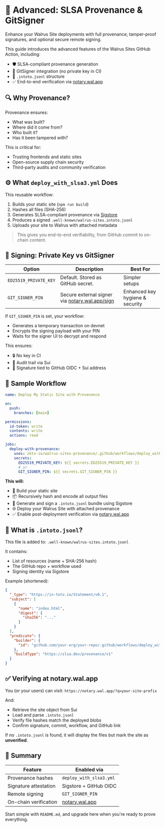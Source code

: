 # 🧱 Advanced: SLSA Provenance & GitSigner

Enhance your Walrus Site deployments with full provenance, tamper-proof signatures, and optional secure remote signing.

This guide introduces the advanced features of the Walrus Sites GitHub Action, including:

- 🛡 SLSA-compliant provenance generation
- 🔐 GitSigner integration (no private key in CI)
- 📄 `.intoto.jsonl` structure
- ✅ End-to-end verification via [notary.wal.app](https://notary.wal.app)

## 🔍 Why Provenance?

Provenance ensures:

- What was built?
- Where did it come from?
- Who built it?
- Has it been tampered with?

This is critical for:

- Trusting frontends and static sites
- Open-source supply chain security
- Third-party audits and community verification

## ⚙️ What `deploy_with_slsa3.yml` Does

This reusable workflow:

1. Builds your static site (`npm run build`)
2. Hashes all files (SHA-256)
3. Generates SLSA-compliant provenance via [Sigstore](https://www.sigstore.dev/)
4. Produces a signed `.well-known/walrus-sites.intoto.jsonl`
5. Uploads your site to Walrus with attached metadata

> This gives you end-to-end verifiability, from GitHub commit to on-chain content.

## 🔐 Signing: Private Key vs GitSigner

| Option                | Description                                                                   | Best For                        |
| --------------------- | ----------------------------------------------------------------------------- | ------------------------------- |
| `ED25519_PRIVATE_KEY` | Default. Stored as GitHub secret.                                             | Simpler setups                  |
| `GIT_SIGNER_PIN`      | Secure external signer via [notary.wal.app/sign](https://notary.wal.app/sign) | Enhanced key hygiene & security |

If `GIT_SIGNER_PIN` is set, your workflow:

- Generates a temporary transaction on devnet
- Encrypts the signing payload with your PIN
- Waits for the signer UI to decrypt and respond

This ensures:

- 🔒 No key in CI
- 📎 Audit trail via Sui
- 🧾 Signature tied to GitHub OIDC + Sui address

## 🚀 Sample Workflow

```yaml
name: Deploy My Static Site with Provenance

on:
  push:
    branches: [main]

permissions:
  id-token: write
  contents: write
  actions: read

jobs:
  deploy-with-provenance:
    uses: zktx-io/walrus-sites-provenance/.github/workflows/deploy_with_slsa3.yml@v0.2.4
    secrets:
      ED25519_PRIVATE_KEY: ${{ secrets.ED25519_PRIVATE_KEY }}
      # or
      GIT_SIGNER_PIN: ${{ secrets.GIT_SIGNER_PIN }}
```

**This will:**

- 🔨 Build your static site
- 📦 Recursively hash and encode all output files
- 🧾 Generate and sign a `.intoto.jsonl` bundle using Sigstore
- 🌐 Deploy your Walrus Site with attached provenance
- ✅ Enable post-deployment verification via [notary.wal.app](https://notary.wal.app)

## 📄 What is `.intoto.jsonl`?

This file is added to: `.well-known/walrus-sites.intoto.jsonl`

It contains:

- List of resources (name + SHA-256 hash)
- The GitHub repo + workflow used
- Signing identity via Sigstore

Example (shortened):

```json
{
  "_type": "https://in-toto.io/Statement/v0.1",
  "subject": [
    {
      "name": "index.html",
      "digest": {
        "sha256": "..."
      }
    }
  ],
  "predicate": {
    "builder": {
      "id": "github.com/your-org/your-repo/.github/workflows/deploy_with_slsa3.yml"
    },
    "buildType": "https://slsa.dev/provenance/v1"
  }
}
```

## ✅ Verifying at notary.wal.app

You (or your users) can visit: `https://notary.wal.app/?q=your-site-prefix`

And:

- Retrieve the site object from Sui
- Load and parse `.intoto.jsonl`
- Verify file hashes match the deployed blobs
- Confirm signature, commit, workflow, and GitHub link

If no `.intoto.jsonl` is found, it will display the files but mark the site as **unverified**.

## 🎯 Summary

| Feature               | Enabled via                              |
| --------------------- | ---------------------------------------- |
| Provenance hashes     | `deploy_with_slsa3.yml`                  |
| Signature attestation | Sigstore + GitHub OIDC                   |
| Remote signing        | `GIT_SIGNER_PIN`                         |
| On-chain verification | [notary.wal.app](https://notary.wal.app) |

Start simple with `README.md`, and upgrade here when you're ready to prove everything.
